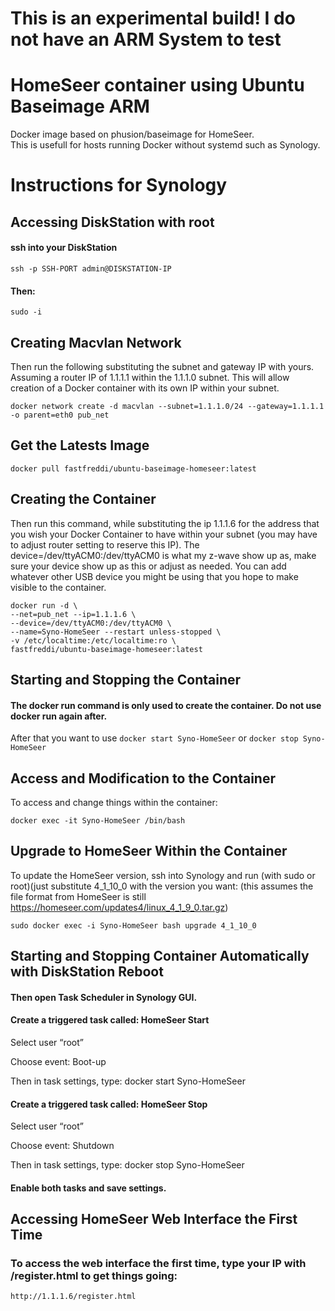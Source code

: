 # This is an experimental build! I do not have an ARM System to test

# HomeSeer container using Ubuntu Baseimage ARM
Docker image based on phusion/baseimage for HomeSeer.  
This is usefull for hosts running Docker without systemd such as Synology. 

# Instructions for Synology 
## Accessing DiskStation with root
#### ssh into your DiskStation
  ```ssh -p SSH-PORT admin@DISKSTATION-IP```

#### Then:
  ```sudo -i```
  
  
  
## Creating Macvlan Network
Then run the following substituting the subnet and gateway IP with yours. Assuming a router IP of 1.1.1.1 within the 1.1.1.0 subnet. This will allow creation of a Docker container with its own IP within your subnet.

```docker network create -d macvlan --subnet=1.1.1.0/24 --gateway=1.1.1.1 -o parent=eth0 pub_net```




## Get the Latests Image

```docker pull fastfreddi/ubuntu-baseimage-homeseer:latest```

## Creating the Container 
Then run this command, while substituting the ip 1.1.1.6 for the address that you wish your Docker Container to have within your subnet (you may have to adjust router setting to reserve this IP). The device=/dev/ttyACM0:/dev/ttyACM0 is what my z-wave show up as, make sure your device show up as this or adjust as needed. You can add whatever other USB device you might be using that you hope to make visible to the container.

```
docker run -d \
--net=pub_net --ip=1.1.1.6 \
--device=/dev/ttyACM0:/dev/ttyACM0 \
--name=Syno-HomeSeer --restart unless-stopped \
-v /etc/localtime:/etc/localtime:ro \
fastfreddi/ubuntu-baseimage-homeseer:latest
```

## Starting and Stopping the Container
#### The docker run command is only used to create the container. Do not use docker run again after. 
After that you want to use `docker start Syno-HomeSeer` or `docker stop Syno-HomeSeer`


## Access and Modification to the Container
To access and change things within the container:
```
docker exec -it Syno-HomeSeer /bin/bash
```

## Upgrade to HomeSeer Within the Container
To update the HomeSeer version, ssh into Synology and run (with sudo or root)(just substitute 4_1_10_0 with the version you want:
(this assumes the file format from HomeSeer is still https://homeseer.com/updates4/linux_4_1_9_0.tar.gz)

```
sudo docker exec -i Syno-HomeSeer bash upgrade 4_1_10_0
```

## Starting and Stopping Container Automatically with DiskStation Reboot
#### Then open Task Scheduler in Synology GUI.

#### Create a triggered task called: HomeSeer Start
Select user “root”

Choose event: Boot-up

Then in task settings, type: docker start Syno-HomeSeer

#### Create a triggered task called: HomeSeer Stop
Select user “root”

Choose event: Shutdown

Then in task settings, type: docker stop Syno-HomeSeer

#### Enable both tasks and save settings.


## Accessing HomeSeer Web Interface the First Time
### To access the web interface the first time, type your IP with /register.html to get things going:

```
http://1.1.1.6/register.html
```
